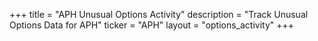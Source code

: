 +++
title = "APH Unusual Options Activity"
description = "Track Unusual Options Data for APH"
ticker = "APH"
layout = "options_activity"
+++

